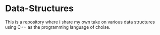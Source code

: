 # Data-Structures
This is a repository where i share my own take on various data structures using C++ as the programming language of choise.
